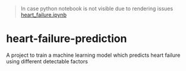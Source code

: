 > In case python notebook is not visible due to rendering issues [heart_failure.ipynb](https://nbviewer.jupyter.org/github/siddhant-342/heart-failure-prediction/blob/main/heart_failure.ipynb)
# heart-failure-prediction
A project to train a machine learning model which predicts heart failure using different detectable factors
